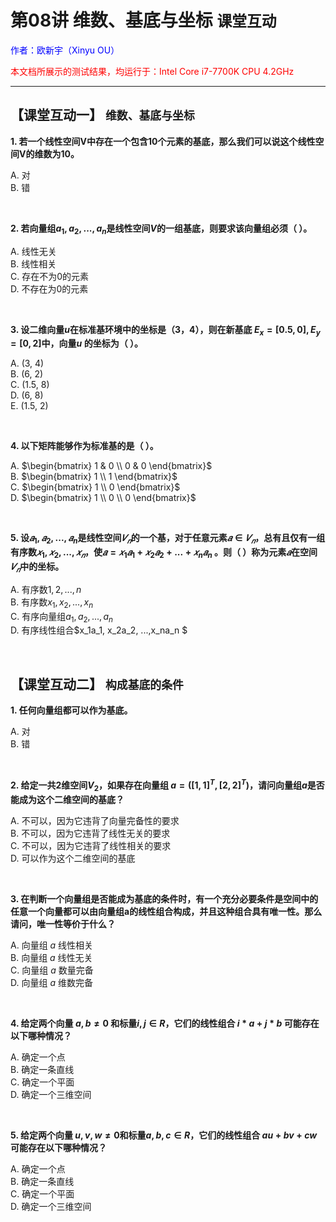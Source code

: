 # **第08讲 维数、基底与坐标** `课堂互动`

<font color="blue">作者：欧新宇（Xinyu OU）</font>

<font color="red">本文档所展示的测试结果，均运行于：Intel Core i7-7700K CPU 4.2GHz</font>

---

## **【课堂互动一】** `维数、基底与坐标`

**1. 若一个线性空间V中存在一个包含10个元素的基底，那么我们可以说这个线性空间V的维数为10。**  

A. 对  
B. 错  

<br/>

**2. 若向量组$a_1, a_2,...,a_n$是线性空间$V$的一组基底，则要求该向量组必须（   ）。**  

A. 线性无关  
B. 线性相关  
C. 存在不为0的元素  
D. 不存在为0的元素

<br/>

**3. 设二维向量$u$在标准基环境中的坐标是（3，4），则在新基底 $E_x= [0.5, 0], E_y=[0, 2]$中，向量$u$ 的坐标为（     ）。**  

A. (3, 4)  
B. (6, 2)  
C. (1.5, 8)  
D. (6, 8)  
E. (1.5, 2)

<br/>

**4. 以下矩阵能够作为标准基的是（     ）。**  

A. $\begin{bmatrix} 1 & 0 \\ 0 & 0 \end{bmatrix}$  
B. $\begin{bmatrix} 1 \\ 1 \end{bmatrix}$  
C. $\begin{bmatrix} 1 \\ 0 \end{bmatrix}$    
D. $\begin{bmatrix} 1 \\ 0 \\ 0 \end{bmatrix}$

<br/>

**5. 设$𝑎_1,𝑎_2,...,𝑎_n$是线性空间$𝑉_𝑛$的一个基，对于任意元素$𝑎∈𝑉_𝑛$，总有且仅有一组有序数$𝑥_1,𝑥_2,...,𝑥_𝑛$，使$𝑎=𝑥_1𝑎_1+𝑥_2𝑎_2+...+𝑥_n𝑎_n$ 。则（        ）称为元素$𝑎$在空间$𝑉_𝑛$中的坐标。**  

A. 有序数$1, 2, ..., n$  
B. 有序数$x_1,x_2,...,x_n$  
C. 有序向量组$a_1,a_2,...,a_n$    
D. 有序线性组合$x_1a_1, x_2a_2, ...,x_na_n $

<br/>

## **【课堂互动二】** `构成基底的条件`

**1. 任何向量组都可以作为基底。**  

A. 对  
B. 错  

<br/>

**2. 给定一共2维空间$V_2$，如果存在向量组 $a = ([1,1]^T, [2,2]^T)$，请问向量组$a$是否能成为这个二维空间的基底？**  

A. 不可以，因为它违背了向量完备性的要求  
B. 不可以，因为它违背了线性无关的要求  
C. 不可以，因为它违背了线性相关的要求   
D. 可以作为这个二维空间的基底

<br/>

**3. 在判断一个向量组是否能成为基底的条件时，有一个充分必要条件是空间中的任意一个向量都可以由向量组a的线性组合构成，并且这种组合具有唯一性。那么请问，唯一性等价于什么？**  

A. 向量组 $a$ 线性相关  
B. 向量组 $a$ 线性无关  
C. 向量组 $a$ 数量完备   
D. 向量组 $a$ 维数完备

<br/>

**4. 给定两个向量 $a,b ≠0$ 和标量$i, j∈R$，它们的线性组合 $i*a + j*b$ 可能存在以下哪种情况？**  

A. 确定一个点  
B. 确定一条直线  
C. 确定一个平面     
D. 确定一个三维空间

<br/>

**5. 给定两个向量 $u,v,w \neq 0$和标量$a,b,c \in R$，它们的线性组合 $au+bv+cw$ 可能存在以下哪种情况？**  

A. 确定一个点  
B. 确定一条直线  
C. 确定一个平面   
D. 确定一个三维空间
